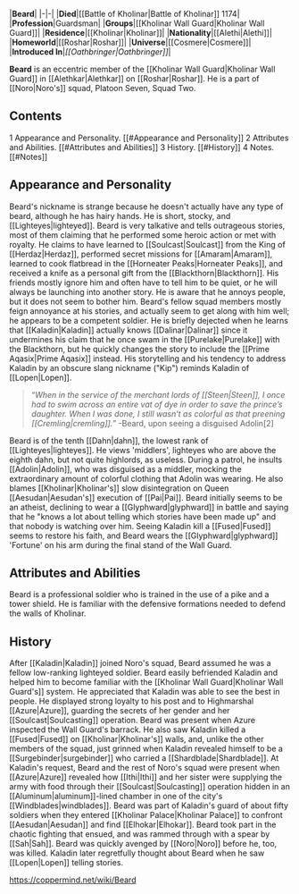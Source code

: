 |**Beard**|
|-|-|
|**Died**|[[Battle of Kholinar\|Battle of Kholinar]] 1174|
|**Profession**|Guardsman|
|**Groups**|[[Kholinar Wall Guard\|Kholinar Wall Guard]]|
|**Residence**|[[Kholinar\|Kholinar]]|
|**Nationality**|[[Alethi\|Alethi]]|
|**Homeworld**|[[Roshar\|Roshar]]|
|**Universe**|[[Cosmere\|Cosmere]]|
|**Introduced In**|*[[Oathbringer\|Oathbringer]]*|

**Beard** is an eccentric member of the [[Kholinar Wall Guard\|Kholinar Wall Guard]] in [[Alethkar\|Alethkar]] on [[Roshar\|Roshar]]. He is a part of [[Noro\|Noro's]] squad, Platoon Seven, Squad Two.

## Contents

1 Appearance and Personality. [[#Appearance and Personality]] 
2 Attributes and Abilities. [[#Attributes and Abilities]] 
3 History. [[#History]] 
4 Notes. [[#Notes]] 


## Appearance and Personality
Beard's nickname is strange because he doesn't actually have any type of beard, although he has hairy hands. He is short, stocky, and [[Lighteyes\|lighteyed]].
Beard is very talkative and tells outrageous stories, most of them claiming that he performed some heroic action or met with royalty. He claims to have learned to [[Soulcast\|Soulcast]] from the King of [[Herdaz\|Herdaz]], performed secret missions for [[Amaram\|Amaram]], learned to cook flatbread in the [[Horneater Peaks\|Horneater Peaks]], and received a knife as a personal gift from the [[Blackthorn\|Blackthorn]]. His friends mostly ignore him and often have to tell him to be quiet, or he will always be launching into another story. He is aware that he annoys people, but it does not seem to bother him. Beard's fellow squad members mostly feign annoyance at his stories, and actually seem to get along with him well; he appears to be a competent soldier. He is briefly dejected when he learns that [[Kaladin\|Kaladin]] actually knows [[Dalinar\|Dalinar]] since it undermines his claim that he once swam in the [[Purelake\|Purelake]] with the Blackthorn, but he quickly changes the story to include the [[Prime Aqasix\|Prime Aqasix]] instead. His storytelling and his tendency to address Kaladin by an obscure slang nickname ("Kip") reminds Kaladin of [[Lopen\|Lopen]].

>“*When in the service of the merchant lords of [[Steen\|Steen]], I once had to swim across an entire vat of dye in order to save the prince’s daughter. When I was done, I still wasn’t as colorful as that preening [[Cremling\|cremling]].*”
\-Beard, upon seeing a disguised Adolin[2]

Beard is of the tenth [[Dahn\|dahn]], the lowest rank of [[Lighteyes\|lighteyes]]. He views 'middlers', lighteyes who are above the eighth dahn, but not quite highlords, as useless. During a patrol, he insults [[Adolin\|Adolin]], who was disguised as a middler, mocking the extraordinary amount of colorful clothing that Adolin was wearing. He also blames [[Kholinar\|Kholinar's]] slow disintegration on Queen [[Aesudan\|Aesudan's]] execution of [[Pai\|Pai]].
Beard initially seems to be an atheist, declining to wear a [[Glyphward\|glyphward]] in battle and saying that he "knows a lot about telling which stories have been made up" and that nobody is watching over him. Seeing Kaladin kill a [[Fused\|Fused]] seems to restore his faith, and Beard wears the [[Glyphward\|glyphward]] 'Fortune' on his arm during the final stand of the Wall Guard.

## Attributes and Abilities
Beard is a professional soldier who is trained in the use of a pike and a tower shield. He is familiar with the defensive formations needed to defend the walls of Kholinar.

## History
After [[Kaladin\|Kaladin]] joined Noro's squad, Beard assumed he was a fellow low-ranking lighteyed soldier. Beard easily befriended Kaladin and helped him to become familiar with the [[Kholinar Wall Guard\|Kholinar Wall Guard's]] system. He appreciated that Kaladin was able to see the best in people. He displayed strong loyalty to his post and to Highmarshal [[Azure\|Azure]], guarding the secrets of her gender and her [[Soulcast\|Soulcasting]] operation.
Beard was present when Azure inspected the Wall Guard's barrack. He also saw Kaladin killed a [[Fused\|Fused]] on [[Kholinar\|Kholinar's]] walls, and, unlike the other members of the squad, just grinned when Kaladin revealed himself to be a [[Surgebinder\|surgebinder]] who carried a [[Shardblade\|Shardblade]]. At Kaladin's request, Beard and the rest of Noro's squad were present when [[Azure\|Azure]] revealed how [[Ithi\|Ithi]] and her sister were supplying the army with food through their [[Soulcast\|Soulcasting]] operation hidden in an [[Aluminum\|aluminum]]-lined chamber in one of the city's [[Windblades\|windblades]].
Beard was part of Kaladin's guard of about fifty soldiers when they entered [[Kholinar Palace\|Kholinar Palace]] to confront [[Aesudan\|Aesudan]] and find [[Elhokar\|Elhokar]]. Beard took part in the chaotic fighting that ensued, and was rammed through with a spear by [[Sah\|Sah]]. Beard was quickly avenged by [[Noro\|Noro]] before he, too, was killed. Kaladin later regretfully thought about Beard when he saw [[Lopen\|Lopen]] telling stories.



https://coppermind.net/wiki/Beard
